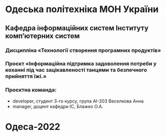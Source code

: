 # Одеська політехніка МОН України
## Кафедра інформаційних систем Інституту комп’ютерних систем
### Дисципліна «Технології створення програмних продуктів»
### Проєкт «Інформаційна підтримка задоволення потреби у коханні під час зацікавленості танцями та безпечного прийняття їжі.»
### Проєктна команда:
<ul>
    <li>developer, студент 3-го курсу, група АІ-203 Веселкова Анна</li>
    <li> manager, доцент кафедри ІС, Блажко О.А.</li>
</ul> 

# Одеса-2022


